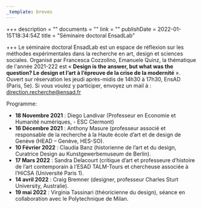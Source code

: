 ```yaml
---
_template: breves
---
```


+++
description = ""
documents = ""
link = ""
publishDate = 2022-01-15T18:34:54Z
title = "Séminaire doctoral EnsadLab"

+++
Le séminaire doctoral EnsadLab est un espace de réflexion sur les méthodes expérimentales dans la recherche en art, design et sciences sociales. Organisé par Francesca Cozzolino, Emanuele Quinz, la thématique de l'année 2021-222 est « **Design is the answer, but what was the question? Le design et l’art à l’épreuve de la crise de la modernité** ». Ouvert sur réservation les jeudi après-midis de 14h30 à 17h30, EnsAD (Paris, 5e). Si vous voulez y participer, envoyez un mail à : direction.recherche@ensad.fr

Programme:

* **18 Novembre 2021** : Diego Landivar (Professeur en Economie et Humanité numériques, - ESC Clermont)
* **16 Décembre 2021** : Anthony Masure (professeur associé et responsable de la recherche à la Haute école d’art et de design de Genève (HEAD – Genève, HES-SO).
* **10 Février 2022** : Claudia Banz (historienne de l’art et du design, Curatrice Design au Kunstgewerbemuseum de Berlin).
* **17 Mars 2022** : Sandra Delacourt (critique d’art et professeure d’histoire de l’art contemporain à l’ESAD TALM-Tours et chercheuse associée à l’HiCSA (Université Paris 1).
* **14 avril 2022** : Craig Bremner (designer, professeur Charles Sturt University, Australie).
* **19 mai 2022** : Virginia Tassinari (théoricienne du design), séance en collaboration avec le Polytechnique de Milan.
